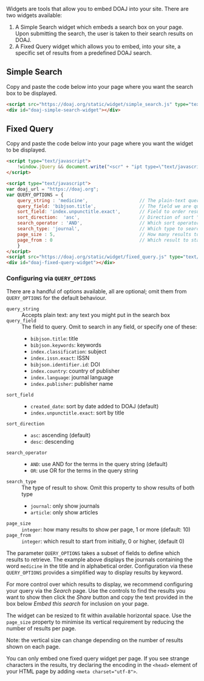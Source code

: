 Widgets are tools that allow you to embed DOAJ into your site. There are two widgets available:

1. A Simple Search widget which embeds a search box on your page. Upon submitting the search, the user is taken to their search results on DOAJ.
2. A Fixed Query widget which allows you to embed, into your site, a specific set of results from a predefined DOAJ search.

## Simple Search

Copy and paste the code below into your page where you want the search box to be displayed.

```html
<script src="https://doaj.org/static/widget/simple_search.js" type="text/javascript"></script>
<div id="doaj-simple-search-widget"></div>
```

## Fixed Query

Copy and paste the code below into your page where you want the widget to be displayed.

```html
<script type="text/javascript">
    !window.jQuery && document.write("<scr" + "ipt type=\"text/javascript\" src=\"https://ajax.googleapis.com/ajax/libs/jquery/1.9.1/jquery.min.js\"></scr" + "ipt>");
</script>

<script type="text/javascript">
var doaj_url = "https://doaj.org";
var QUERY_OPTIONS = {
    query_string : 'medicine',                   // The plain-text query string
    query_field: 'bibjson.title',                // The field we are querying
    sort_field: 'index.unpunctitle.exact',       // Field to order results by
    sort_direction:  'asc',                      // Direction of sort "asc" | "desc"
    search_operator : 'AND',                     // Which sort operator to use "AND" | "OR"
    search_type: 'journal',                      // Which type to search upon (omit for both) "article" | "journal"
    page_size : 5,                               // How many results to show per widget page
    page_from : 0                                // Which result to start from
    }
</script>
<script src="https://doaj.org/static/widget/fixed_query.js" type="text/javascript"></script>
<div id="doaj-fixed-query-widget"></div>
```

### Configuring via `QUERY_OPTIONS`

There are a handful of options available, all are optional; omit them from `QUERY_OPTIONS` for the default behaviour.

<dl>
  <dt><code>query_string</code></dt>
  <dd>
    Accepts plain text: any text you might put in the search box
  </dd>

  <dt><code>query_field</code></dt>
  <dd>
    The field to query. Omit to search in any field, or specify one of these:
    <ul>
      <li>
        <code>bibjson.title</code>: title
      </li>
      <li>
        <code>bibjson.keywords</code>: keywords
      </li>
      <li>
        <code>index.classification</code>: subject
      </li>
      <li>
        <code>index.issn.exact</code>: ISSN
      </li>
      <li>
        <code>bibjson.identifier.id</code>: DOI
      </li>
      <li>
        <code>index.country</code>: country of publisher
      </li>
      <li>
        <code>index.language</code>: journal language
      </li>
      <li>
        <code>index.publisher</code>: publisher name
      </li>
    </ul>
  </dd>

  <dt><code>sort_field</code></dt>
  <dd>
    <ul>
      <li>
        <code>created_date</code>: sort by date added to DOAJ (default)
      </li>
      <li>
        <code>index.unpunctitle.exact</code>: sort by title
      </li>
    </ul>
  </dd>

  <dt><code>sort_direction</code></dt>
  <dd>
    <ul>
      <li>
        <code>asc</code>: ascending (default)
      </li>
      <li>
        <code>desc</code>: descending
      </li>
    </ul>
  </dd>

  <dt><code>search_operator</code></dt>
  <dd>
    <ul>
      <li>
        <code>AND</code>: use AND for the terms in the query string (default)
      </li>
      <li>
        <code>OR</code>: use OR for the terms in the query string
      </li>
    </ul>
  </dd>

  <dt><code>search_type</code></dt>
  <dd>
    The type of result to show. Omit this property to show results of both type
    <ul>
      <li>
        <code>journal</code>: only show journals
      </li>
      <li>
        <code>article</code>: only show articles
      </li>
    </ul></dd>

  <dt><code>page_size</code></dt>
  <dd>
    <code>integer</code>: how many results to show per page, 1 or more (default: 10)
  </dd>

  <dt><code>page_from</code></dt>
  <dd>
    <code>integer</code>: which result to start from initially, 0 or higher, (default 0)
  </dd>
</dl>

The parameter `QUERY_OPTIONS` takes a subset of fields to define which results to retrieve. The example above displays the journals containing the word `medicine` in the title and in alphabetical order. Configuration via these `QUERY_OPTIONS` provides a simplified way to display results by keyword.

For more control over which results to display, we recommend configuring your query via the _Search_ page. Use the controls to find the results you want to show then click the _Share_ button and copy the text provided in the box below _Embed this search_ for inclusion on your page.

The widget can be resized to fit within available horizontal space. Use the `page_size` property to minimise its vertical requirement by reducing the number of results per page.

Note: the vertical size can change depending on the number of results shown on each page.

You can only embed one fixed query widget per page. If you see strange characters in the results, try declaring the encoding in the `<head>` element of your HTML page by adding `<meta charset="utf-8">`.
